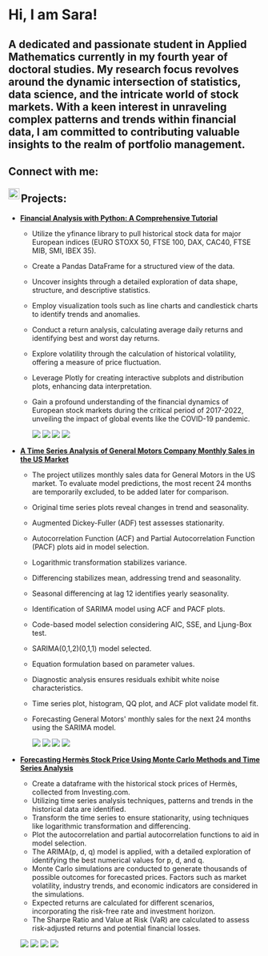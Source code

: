 <h1>Hi, I am Sara! 

<h2><p> A dedicated and passionate student in Applied Mathematics currently in my fourth year of doctoral studies. My research focus revolves around the dynamic intersection of statistics, data science, and the intricate world of stock markets. With a keen interest in unraveling complex patterns and trends within financial data, I am committed to contributing valuable insights to the realm of portfolio management.</p></h2>

<h2>  Connect with me:

[<img align="left" alt="SaraMezuri | LinkedIn" width="22px" src="https://cdn.jsdelivr.net/npm/simple-icons@v3/icons/linkedin.svg" />][linkedin]

[linkedin]: https://www.linkedin.com/in/saramezuri 

<h2> Projects: </h2>

- <b>[Financial Analysis with Python: A Comprehensive Tutorial](https://github.com/saramezuri/financial-analysis-tutorial-python)</b>
  - Utilize the yfinance library to pull historical stock data for major European indices (EURO STOXX 50, FTSE 100, DAX, CAC40, FTSE MIB, SMI, IBEX 35).
  - Create a Pandas DataFrame for a structured view of the data.
  - Uncover insights through a detailed exploration of data shape, structure, and descriptive statistics.
  - Employ visualization tools such as line charts and candlestick charts to identify trends and anomalies.
  - Conduct a return analysis, calculating average daily returns and identifying best and worst day returns.
  - Explore volatility through the calculation of historical volatility, offering a measure of price fluctuation.
  - Leverage Plotly for creating interactive subplots and distribution plots, enhancing data interpretation.
  - Gain a profound understanding of the financial dynamics of European stock markets during the critical period of 2017-2022, unveiling the impact of global events like the COVID-19 pandemic.
 
    ![](/images/world-markets.jpg)
    ![](/images/closing-price-matplotlib.png)
    ![](/images/candlestick-mib.png)
    ![](/images/daily-returns-subplots.png)
    
- <b>[A Time Series Analysis of General Motors Company Monthly Sales in the US Market](https://github.com/saramezuri/gm-time-series-analysis)</b>
  - The project utilizes monthly sales data for General Motors in the US market. To evaluate model predictions, the most recent 24 months are temporarily excluded, to be added later for comparison.
  - Original time series plots reveal changes in trend and seasonality.
  - Augmented Dickey-Fuller (ADF) test assesses stationarity.
  - Autocorrelation Function (ACF) and Partial Autocorrelation Function (PACF) plots aid in model selection.
  - Logarithmic transformation stabilizes variance.
  - Differencing stabilizes mean, addressing trend and seasonality.
  - Seasonal differencing at lag 12 identifies yearly seasonality.
  - Identification of SARIMA model using ACF and PACF plots.
  - Code-based model selection considering AIC, SSE, and Ljung-Box test.
  - SARIMA(0,1,2)(0,1,1) model selected.
  - Equation formulation based on parameter values.
  - Diagnostic analysis ensures residuals exhibit white noise characteristics.
  - Time series plot, histogram, QQ plot, and ACF plot validate model fit.
  - Forecasting General Motors' monthly sales for the next 24 months using the SARIMA model.
 
    ![](/images/gm-original-ts.jpeg)
    ![](/images/acf-pacf-original.jpeg)
    ![](/images/residuals.jpeg)
    ![](/images/forecast.jpeg)
  
- <b>[Forecasting Hermès Stock Price Using Monte Carlo Methods and Time Series Analysis](https://github.com/saramezuri/stock-forecast-monte-carlo-methods)</b>
  - Create a dataframe with the historical stock prices of Hermès, collected from Investing.com.
  - Utilizing time series analysis techniques, patterns and trends in the historical data are identified.
  - Transform the time series to ensure stationarity, using techniques like logarithmic transformation and differencing.
  - Plot the autocorrelation and partial autocorrelation functions to aid in model selection.
  - The ARIMA(p, d, q) model is applied, with a detailed exploration of identifying the best numerical values for p, d, and q.
  - Monte Carlo simulations are conducted to generate thousands of possible outcomes for forecasted prices. Factors such as market volatility, industry trends, and economic indicators are considered in the simulations.
  - Expected returns are calculated for different scenarios, incorporating the risk-free rate and investment horizon.
  - The Sharpe Ratio and Value at Risk (VaR) are calculated to assess risk-adjusted returns and potential financial losses.

  ![](/images/hermes-ts.jpeg)
  ![](/images/acf-pacf.jpeg)
  ![](/images/comparisons.jpeg)
  ![](/images/.jpeg)
  
